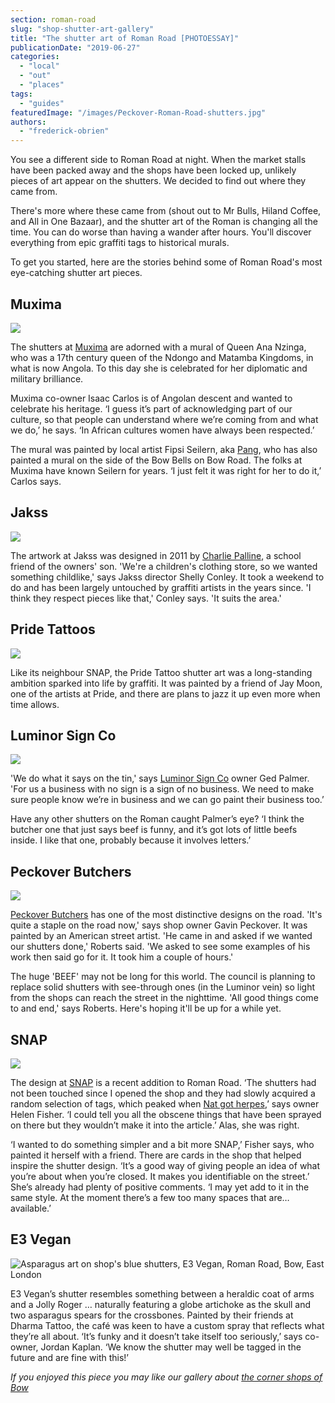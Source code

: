 ```yaml
---
section: roman-road
slug: "shop-shutter-art-gallery"
title: "The shutter art of Roman Road [PHOTOESSAY]"
publicationDate: "2019-06-27"
categories: 
  - "local"
  - "out"
  - "places"
tags: 
  - "guides"
featuredImage: "/images/Peckover-Roman-Road-shutters.jpg"
authors: 
  - "frederick-obrien"
---
```


You see a different side to Roman Road at night. When the market stalls have been packed away and the shops have been locked up, unlikely pieces of art appear on the shutters. We decided to find out where they came from.

There's more where these came from (shout out to Mr Bulls, Hiland Coffee, and All in One Bazaar), and the shutter art of the Roman is changing all the time. You can do worse than having a wander after hours. You'll discover everything from epic graffiti tags to historical murals.

To get you started, here are the stories behind some of Roman Road's most eye-catching shutter art pieces.

## Muxima

![](/images/Muxima-Roman-Road-shutters-1024x683.jpg)

The shutters at [Muxima](https://romanroadlondon.com/muxima-arts-cafe-music-venue/) are adorned with a mural of Queen Ana Nzinga, who was a 17th century queen of the Ndongo and Matamba Kingdoms, in what is now Angola. To this day she is celebrated for her diplomatic and military brilliance. 

Muxima co-owner Isaac Carlos is of Angolan descent and wanted to celebrate his heritage. ‘I guess it’s part of acknowledging part of our culture, so that people can understand where we’re coming from and what we do,’ he says. ‘In African cultures women have always been respected.’

The mural was painted by local artist Fipsi Seilern, aka [Pang](https://www.instagram.com/pang_london/), who has also painted a mural on the side of the Bow Bells on Bow Road. The folks at Muxima have known Seilern for years. ‘I just felt it was right for her to do it,’ Carlos says. 

## Jakss

![](/images/Jakss-Roman-Road-shutters-1024x683.jpg)

The artwork at Jakss was designed in 2011 by [Charlie Palline](https://www.instagram.com/charliepalline/?hl=en), a school friend of the owners' son. 'We're a children's clothing store, so we wanted something childlike,' says Jakss director Shelly Conley. It took a weekend to do and has been largely untouched by graffiti artists in the years since. 'I think they respect pieces like that,' Conley says. 'It suits the area.'

## Pride Tattoos

![](/images/Pride-Tattoo-Roman-Road-shutters-1024x683.jpg)

Like its neighbour SNAP, the Pride Tattoo shutter art was a long-standing ambition sparked into life by graffiti. It was painted by a friend of Jay Moon, one of the artists at Pride, and there are plans to jazz it up even more when time allows.

## Luminor Sign Co

![](/images/Luminor-Roman-Road-shutters-1024x683.jpg)

'We do what it says on the tin,' says [Luminor Sign Co](https://romanroadlondon.com/ged-palmer-luminor-sign-co/) owner Ged Palmer. 'For us a business with no sign is a sign of no business. We need to make sure people know we’re in business and we can go paint their business too.’

Have any other shutters on the Roman caught Palmer’s eye? ‘I think the butcher one that just says beef is funny, and it’s got lots of little beefs inside. I like that one, probably because it involves letters.’

## Peckover Butchers

![](/images/Peckover-Roman-Road-shutters-1024x683.jpg)

[Peckover Butchers](https://romanroadlondon.com/peckover-butchers-roman-road-interview/) has one of the most distinctive designs on the road. 'It's quite a staple on the road now,' says shop owner Gavin Peckover. It was painted by an American street artist. 'He came in and asked if we wanted our shutters done,' Roberts said. 'We asked to see some examples of his work then said go for it. It took him a couple of hours.'

The huge 'BEEF' may not be long for this world. The council is planning to replace solid shutters with see-through ones (in the Luminor vein) so light from the shops can reach the street in the nighttime. 'All good things come to and end,' says Roberts. Here's hoping it'll be up for a while yet.

## SNAP

![](/images/SNAP-Roman-Road-shutters-1024x683.jpg)

The design at [SNAP](https://romanroadlondon.com/helen-fisher-snap-store-interview/) is a recent addition to Roman Road. ‘The shutters had not been touched since I opened the shop and they had slowly acquired a random selection of tags, which peaked when [Nat got herpes](https://www.vice.com/en_uk/article/bjjvw3/my-strange-quest-for-the-person-responsible-for-nat-has-herpes),’ says owner Helen Fisher. ‘I could tell you all the obscene things that have been sprayed on there but they wouldn’t make it into the article.’ Alas, she was right. 

‘I wanted to do something simpler and a bit more SNAP,’ Fisher says, who painted it herself with a friend. There are cards in the shop that helped inspire the shutter design. ‘It’s a good way of giving people an idea of what you’re about when you’re closed. It makes you identifiable on the street.’ She’s already had plenty of positive comments. ‘I may yet add to it in the same style. At the moment there’s a few too many spaces that are… available.’ 

## E3 Vegan

![Asparagus art on shop's blue shutters, E3 Vegan, Roman Road, Bow, East London](/images/E3-Vegan-shutter-art-1024x683.jpg)

E3 Vegan’s shutter resembles something between a heraldic coat of arms and a Jolly Roger … naturally featuring a globe artichoke as the skull and two asparagus spears for the crossbones. Painted by their friends at Dharma Tattoo, the café was keen to have a custom spray that reflects what they’re all about. ‘It’s funky and it doesn’t take itself too seriously,’ says co-owner, Jordan Kaplan. ‘We know the shutter may well be tagged in the future and are fine with this!’

_If you enjoyed this piece you may like our gallery about [the corner shops of Bow](https://romanroadlondon.com/corner-shops-bow-massimo-iannetti/)_
